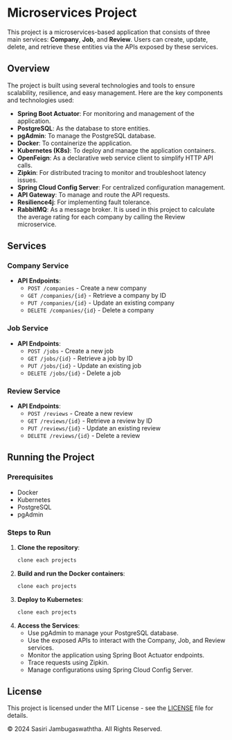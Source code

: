 # Microservices Project

This project is a microservices-based application that consists of three main services: **Company**, **Job**, and **Review**. Users can create, update, delete, and retrieve these entities via the APIs exposed by these services.

## Overview

The project is built using several technologies and tools to ensure scalability, resilience, and easy management. Here are the key components and technologies used:

- **Spring Boot Actuator**: For monitoring and management of the application.
- **PostgreSQL**: As the database to store entities.
- **pgAdmin**: To manage the PostgreSQL database.
- **Docker**: To containerize the application.
- **Kubernetes (K8s)**: To deploy and manage the application containers.
- **OpenFeign**: As a declarative web service client to simplify HTTP API calls.
- **Zipkin**: For distributed tracing to monitor and troubleshoot latency issues.
- **Spring Cloud Config Server**: For centralized configuration management.
- **API Gateway**: To manage and route the API requests.
- **Resilience4j**: For implementing fault tolerance.
- **RabbitMQ**: As a message broker. It is used in this project to calculate the average rating for each company by calling the Review microservice.

## Services

### Company Service

- **API Endpoints**:
  - `POST /companies` - Create a new company
  - `GET /companies/{id}` - Retrieve a company by ID
  - `PUT /companies/{id}` - Update an existing company
  - `DELETE /companies/{id}` - Delete a company

### Job Service

- **API Endpoints**:
  - `POST /jobs` - Create a new job
  - `GET /jobs/{id}` - Retrieve a job by ID
  - `PUT /jobs/{id}` - Update an existing job
  - `DELETE /jobs/{id}` - Delete a job

### Review Service

- **API Endpoints**:
  - `POST /reviews` - Create a new review
  - `GET /reviews/{id}` - Retrieve a review by ID
  - `PUT /reviews/{id}` - Update an existing review
  - `DELETE /reviews/{id}` - Delete a review

## Running the Project

### Prerequisites

- Docker
- Kubernetes
- PostgreSQL
- pgAdmin

### Steps to Run

1. **Clone the repository**:
   ```sh
   clone each projects
2. **Build and run the Docker containers**:
   ```sh
   clone each projects
3. **Deploy to Kubernetes**:
   ```sh
   clone each projects
4. **Access the Services**:
   - Use pgAdmin to manage your PostgreSQL database.
   - Use the exposed APIs to interact with the Company, Job, and Review services.
   - Monitor the application using Spring Boot Actuator endpoints.
   - Trace requests using Zipkin.
   - Manage configurations using Spring Cloud Config Server.


## License

This project is licensed under the MIT License - see the [LICENSE](LICENSE) file for details.

© 2024 Sasiri Jambugaswaththa. All Rights Reserved.

